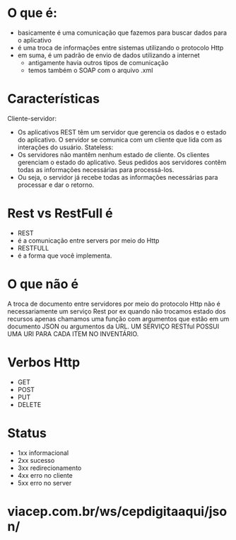 # O que é:
- basicamente é uma comunicação que fazemos para buscar dados para o aplicativo
- é uma troca de informações entre sistemas utilizando o protocolo Http
- em suma, é um padrão de envio de dados utilizando a internet 
  - antigamente havia outros tipos de comunicação
  - temos também o SOAP com o arquivo .xml 

# Características
Cliente-servidor:
- Os aplicativos REST têm um servidor que gerencia os dados e o estado do aplicativo. O servidor se comunica com um cliente que lida com as interações do usuário. 
Stateless:
 - Os servidores não mantêm nenhum estado de cliente. Os clientes gerenciam o estado do aplicativo.
 Seus pedidos aos servidores contêm todas as informações necessárias para processá-los.
 - Ou seja, o servidor já recebe todas as informações necessárias para processar e dar o retorno.

# Rest vs RestFull é
 - REST
  - é a comunicação entre servers por meio do Http
 - RESTFULL
  - é a forma que você implementa.

# O que não é
A troca de documento entre servidores por meio do protocolo Http não é necessariamente um serviço
Rest por ex quando não trocamos estado dos recursos apenas chamamos uma função com argumentos que estão em um documento JSON ou argumentos da URL. UM SERVIÇO RESTful POSSUI UMA URI PARA CADA ITEM
NO INVENTÁRIO.

# Verbos Http
- GET
- POST
- PUT
- DELETE 

# Status
- 1xx informacional
- 2xx sucesso
- 3xx redirecionamento
- 4xx erro no cliente
- 5xx erro no server 

# viacep.com.br/ws/cepdigitaaqui/json/